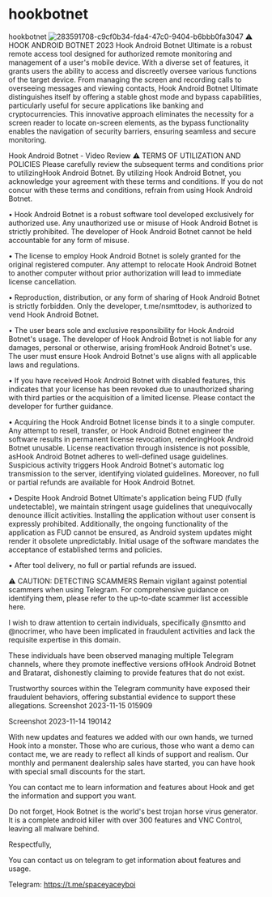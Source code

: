 # hookbotnet
hookbotnet
![283591708-c9cf0b34-fda4-47c0-9404-b6bbb0fa3047](https://github.com/chokcyang/hookbotnet/assets/49906669/41cbee6b-24ed-4c09-ae1a-53bd4c3f42b7)
⚠ HOOK ANDROID BOTNET 2023 Hook Android Botnet Ultimate is a robust remote access tool designed for authorized remote monitoring and management of a user's mobile device. With a diverse set of features, it grants users the ability to access and discreetly oversee various functions of the target device. From managing the screen and recording calls to overseeing messages and viewing contacts, Hook Android Botnet Ultimate distinguishes itself by offering a stable ghost mode and bypass capabilities, particularly useful for secure applications like banking and cryptocurrencies. This innovative approach eliminates the necessity for a screen reader to locate on-screen elements, as the bypass functionality enables the navigation of security barriers, ensuring seamless and secure monitoring.

Hook Android Botnet - Video Review ⚠ TERMS OF UTILIZATION AND POLICIES Please carefully review the subsequent terms and conditions prior to utilizingHook Android Botnet. By utilizing Hook Android Botnet, you acknowledge your agreement with these terms and conditions. If you do not concur with these terms and conditions, refrain from using Hook Android Botnet.

• Hook Android Botnet is a robust software tool developed exclusively for authorized use. Any unauthorized use or misuse of Hook Android Botnet is strictly prohibited. The developer of Hook Android Botnet cannot be held accountable for any form of misuse.

• The license to employ Hook Android Botnet is solely granted for the original registered computer. Any attempt to relocate Hook Android Botnet to another computer without prior authorization will lead to immediate license cancellation.

• Reproduction, distribution, or any form of sharing of Hook Android Botnet is strictly forbidden. Only the developer, t.me/nsmttodev, is authorized to vend Hook Android Botnet.

• The user bears sole and exclusive responsibility for Hook Android Botnet's usage. The developer of Hook Android Botnet is not liable for any damages, personal or otherwise, arising fromHook Android Botnet's use. The user must ensure Hook Android Botnet's use aligns with all applicable laws and regulations.

• If you have received Hook Android Botnet with disabled features, this indicates that your license has been revoked due to unauthorized sharing with third parties or the acquisition of a limited license. Please contact the developer for further guidance.

• Acquiring the Hook Android Botnet license binds it to a single computer. Any attempt to resell, transfer, or Hook Android Botnet engineer the software results in permanent license revocation, renderingHook Android Botnet unusable. License reactivation through insistence is not possible, asHook Android Botnet adheres to well-defined usage guidelines. Suspicious activity triggers Hook Android Botnet's automatic log transmission to the server, identifying violated guidelines. Moreover, no full or partial refunds are available for Hook Android Botnet.

• Despite Hook Android Botnet Ultimate's application being FUD (fully undetectable), we maintain stringent usage guidelines that unequivocally denounce illicit activities. Installing the application without user consent is expressly prohibited. Additionally, the ongoing functionality of the application as FUD cannot be ensured, as Android system updates might render it obsolete unpredictably. Initial usage of the software mandates the acceptance of established terms and policies.

• After tool delivery, no full or partial refunds are issued.

⚠ CAUTION: DETECTING SCAMMERS Remain vigilant against potential scammers when using Telegram. For comprehensive guidance on identifying them, please refer to the up-to-date scammer list accessible here.

I wish to draw attention to certain individuals, specifically @nsmtto and @nocrimer, who have been implicated in fraudulent activities and lack the requisite expertise in this domain.

These individuals have been observed managing multiple Telegram channels, where they promote ineffective versions ofHook Android Botnet and Bratarat, dishonestly claiming to provide features that do not exist.

Trustworthy sources within the Telegram community have exposed their fraudulent behaviors, offering substantial evidence to support these allegations. Screenshot 2023-11-15 015909

Screenshot 2023-11-14 190142

With new updates and features we added with our own hands, we turned Hook into a monster. Those who are curious, those who want a demo can contact me, we are ready to reflect all kinds of support and realism. Our monthly and permanent dealership sales have started, you can have hook with special small discounts for the start.

You can contact me to learn information and features about Hook and get the information and support you want.

Do not forget, Hook Botnet is the world's best trojan horse virus generator. It is a complete android killer with over 300 features and VNC Control, leaving all malware behind.

Respectfully,

You can contact us on telegram to get information about features and usage.

Telegram: https://t.me/spaceyaceyboi
